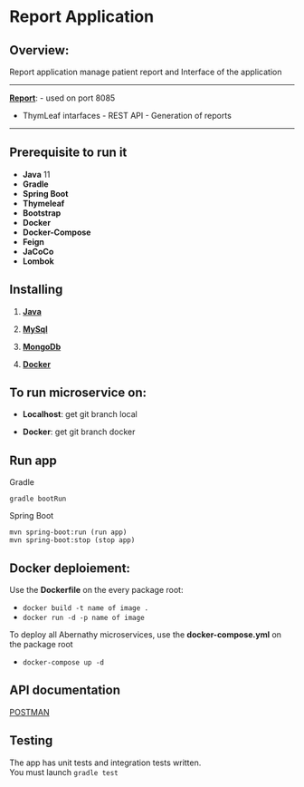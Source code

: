 # Report Application

## Overview:

Report application manage patient report and Interface of the application

---

 **[Report](https://github.com/dlugi57/AbernathyServices/tree/dev/Report)**:
    - used on port 8085
   - ThymLeaf intarfaces 
    - REST API
    - Generation of reports 
---


## Prerequisite to run it

- **Java** 11 
- **Gradle** 
- **Spring Boot** 
- **Thymeleaf** 
- **Bootstrap**
- **Docker** 
- **Docker-Compose**
- **Feign**
- **JaCoCo** 
- **Lombok**


## Installing

1. **[Java](https://www.oracle.com/java/technologies/javase-downloads.html)**

2. **[MySql](https://dev.mysql.com/downloads/installer/)**

3. **[MongoDb](https://docs.mongodb.com/manual/administration/install-community/)**

4. **[Docker](https://docs.docker.com/docker-for-windows/)**

## To run microservice on:

- **Localhost**: get git branch local

- **Docker**: get git branch docker



## Run app

Gradle
```
gradle bootRun
```

Spring Boot
```
mvn spring-boot:run (run app)
mvn spring-boot:stop (stop app)
```

## Docker deploiement:

Use the **Dockerfile** on the every package root:

- `docker build -t name of image .`
- `docker run -d -p name of image`

To deploy all Abernathy microservices, use the **docker-compose.yml** on the package root

- `docker-compose up -d`

## API documentation

[POSTMAN](https://documenter.getpostman.com/view/11619210/TWDcGaKt)

## Testing

The app has unit tests and integration tests written. <br/>
You must launch `gradle test`
